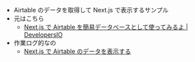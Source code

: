 - Airtable のデータを取得して Next.js で表示するサンプル
- 元はこちら
  - [Next.js で Airtable を簡易データベースとして使ってみるよ | DevelopersIO](https://dev.classmethod.jp/articles/next-js-and-airtable/)
- 作業ログ的なの
  - [Next.js で Airtable のデータを表示する](https://zenn.dev/tenkao/scraps/f8a278278b0289)
